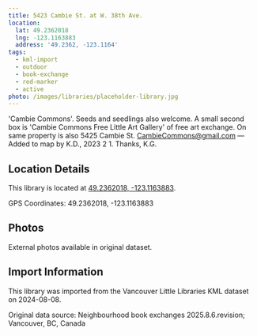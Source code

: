 ```yaml
---
title: 5423 Cambie St. at W. 38th Ave.
location:
  lat: 49.2362018
  lng: -123.1163883
  address: '49.2362, -123.1164'
tags:
  - kml-import
  - outdoor
  - book-exchange
  - red-marker
  - active
photo: /images/libraries/placeholder-library.jpg
---
```

'Cambie Commons'.
Seeds and seedlings also welcome.
A small second box is 
'Cambie Commons Free Little Art Gallery' 
of free art exchange.
On same property is also 5425 Cambie St.
CambieCommons@gmail.com
—Added to map by K.D., 2023 2 1. Thanks, K.G.

## Location Details

This library is located at [49.2362018, -123.1163883](https://www.google.com/maps?q=49.2362018,-123.1163883).

GPS Coordinates: 49.2362018, -123.1163883

## Photos

External photos available in original dataset.

## Import Information

This library was imported from the Vancouver Little Libraries KML dataset on 2024-08-08.

Original data source: Neighbourhood book exchanges 2025.8.6.revision; Vancouver, BC, Canada
